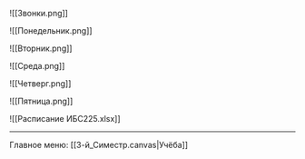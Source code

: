 
![[Звонки.png]]

![[Понедельник.png]]

![[Вторник.png]]

![[Среда.png]]

![[Четверг.png]]

![[Пятница.png]]

![[Расписание ИБС225.xlsx]]



-----

Главное меню:
[[3-й_Симестр.canvas|Учёба]]

